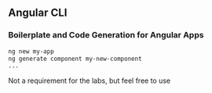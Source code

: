 ## Angular CLI

### Boilerplate and Code Generation for Angular Apps

```bash
ng new my-app
ng generate component my-new-component
...
```

Not a requirement for the labs, but feel free to use
